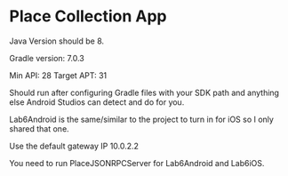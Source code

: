 # Place Collection App

Java Version should be 8.

Gradle version: 7.0.3

Min API: 28
Target APT: 31

Should run after configuring Gradle files with your SDK path and anything else Android Studios can detect and do for you.

Lab6Android is the same/similar to the project to turn in for iOS so I only shared that one.

Use the default gateway IP 10.0.2.2

You need to run PlaceJSONRPCServer for Lab6Android and Lab6iOS.
